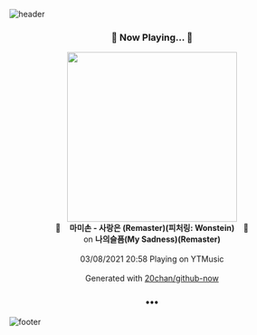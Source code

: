 ![header](https://capsule-render.vercel.app/api?type=wave&height=170&section=header&text=Hi.%20I'm%20SHIFT&fontColor=090707&fontAlignX=45&fontAlignY=65&fontSize=100)

<h3 align="center">🎵 Now Playing... 🎵</h3>
<p align="center">
  <a href="https://music.youtube.com/watch?v=xKRYKEUwS0E">
    <img width="300" src="https://lh3.googleusercontent.com/Bbxb73AoELQF8B5F_7e7w-KoOnuOi7-FogTlrY5f6O4Xd1HIUI3tlDeT3m_OSvxO6EAQhNoetaESojUV9Q">
  </a>
  <br>
  🎵&nbsp&nbsp&nbsp <b>마미손 - 사랑은 (Remaster)(피처링: Wonstein)</b> &nbsp&nbsp&nbsp🎵
  <br>
  on <b>나의슬픔(My Sadness)(Remaster)</b>
  
  <br />
  <br />
  03/08/2021 20:58 Playing on YTMusic
  <br />
  <br />
  Generated with <a href="https://github.com/20chan/github-now">20chan/github-now</a>
</p>

<h3 align="center">•••</h3>

![footer](https://capsule-render.vercel.app/api?type=wave&height=150&section=footer)
